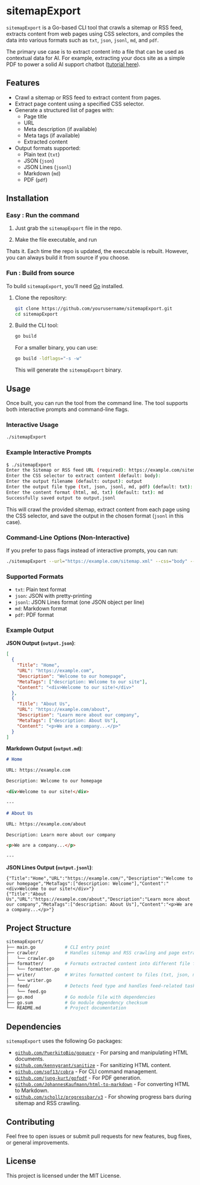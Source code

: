 # sitemapExport

`sitemapExport` is a Go-based CLI tool that crawls a sitemap or RSS feed, extracts content from web pages using CSS selectors, and compiles the data into various formats such as `txt`, `json`, `jsonl`, `md`, and `pdf`.

The primary use case is to extract content into a file that can be used as contextual data for AI. For example, extracting your docs site as a simple PDF to power a solid AI support chatbot ([tutorial here](https://community.appsmith.com/tutorial/4-easy-steps-build-ai-powered-support-bot-knows-your-docs)).

## Features

- Crawl a sitemap or RSS feed to extract content from pages.
- Extract page content using a specified CSS selector.
- Generate a structured list of pages with:
  - Page title
  - URL
  - Meta description (if available)
  - Meta tags (if available)
  - Extracted content
- Output formats supported:
  - Plain text (`txt`)
  - JSON (`json`)
  - JSON Lines (`jsonl`)
  - Markdown (`md`)
  - PDF (`pdf`)

## Installation

### Easy : Run the command
1. Just grab the `sitemapExport` file in the repo.

2. Make the file executable, and run

Thats it. Each time the repo is updated, the executable is rebuilt. However, you can always build it from source if you choose.

### Fun : Build from source
To build `sitemapExport`, you'll need [Go](https://golang.org/doc/install) installed.

1. Clone the repository:
   ```bash
   git clone https://github.com/yourusername/sitemapExport.git
   cd sitemapExport
   ```

2. Build the CLI tool:
   ```bash
   go build
   ```
   For a smaller binary, you can use:
   ```bash
   go build -ldflags="-s -w"
   ```

   This will generate the `sitemapExport` binary.

## Usage

Once built, you can run the tool from the command line. The tool supports both interactive prompts and command-line flags.

### Interactive Usage

```bash
./sitemapExport
```

### Example Interactive Prompts

```bash
$ ./sitemapExport
Enter the Sitemap or RSS feed URL (required): https://example.com/sitemap.xml
Enter the CSS selector to extract content (default: body):
Enter the output filename (default: output): output
Enter the output file type (txt, json, jsonl, md, pdf) (default: txt): jsonl
Enter the content format (html, md, txt) (default: txt): md
Successfully saved output to output.jsonl
```

This will crawl the provided sitemap, extract content from each page using the CSS selector, and save the output in the chosen format (`jsonl` in this case).

### Command-Line Options (Non-Interactive)
If you prefer to pass flags instead of interactive prompts, you can run:

```bash
./sitemapExport --url="https://example.com/sitemap.xml" --css="body" --filename="output" --type="txt" --format="txt"
```

### Supported Formats

- `txt`: Plain text format
- `json`: JSON with pretty-printing
- `jsonl`: JSON Lines format (one JSON object per line)
- `md`: Markdown format
- `pdf`: PDF format

### Example Output

**JSON Output (`output.json`)**:
```json
[
  {
    "Title": "Home",
    "URL": "https://example.com",
    "Description": "Welcome to our homepage",
    "MetaTags": ["description: Welcome to our site"],
    "Content": "<div>Welcome to our site!</div>"
  },
  {
    "Title": "About Us",
    "URL": "https://example.com/about",
    "Description": "Learn more about our company",
    "MetaTags": ["description: About Us"],
    "Content": "<p>We are a company...</p>"
  }
]
```

**Markdown Output (`output.md`)**:
```markdown
# Home

URL: https://example.com

Description: Welcome to our homepage

<div>Welcome to our site!</div>

---

# About Us

URL: https://example.com/about

Description: Learn more about our company

<p>We are a company...</p>

---
```

**JSON Lines Output (`output.jsonl`)**:
```jsonl
{"Title":"Home","URL":"https://example.com/","Description":"Welcome to our homepage","MetaTags":["description: Welcome"],"Content":"<div>Welcome to our site!</div>"}
{"Title":"About Us","URL":"https://example.com/about","Description":"Learn more about our company","MetaTags":["description: About Us"],"Content":"<p>We are a company...</p>"}
```

## Project Structure

```bash
sitemapExport/
├── main.go           # CLI entry point
├── crawler/          # Handles sitemap and RSS crawling and page extraction
│   └── crawler.go
├── formatter/        # Formats extracted content into different file formats
│   └── formatter.go
├── writer/           # Writes formatted content to files (txt, json, md, pdf)
│   └── writer.go
├── feed/             # Detects feed type and handles feed-related tasks
│   └── feed.go
├── go.mod            # Go module file with dependencies
├── go.sum            # Go module dependency checksum
└── README.md         # Project documentation
```

## Dependencies

`sitemapExport` uses the following Go packages:

- [`github.com/PuerkitoBio/goquery`](https://github.com/PuerkitoBio/goquery) - For parsing and manipulating HTML documents.
- [`github.com/kennygrant/sanitize`](https://github.com/kennygrant/sanitize) - For sanitizing HTML content.
- [`github.com/spf13/cobra`](https://github.com/spf13/cobra) - For CLI command management.
- [`github.com/jung-kurt/gofpdf`](https://github.com/jung-kurt/gofpdf) - For PDF generation.
- [`github.com/JohannesKaufmann/html-to-markdown`](https://github.com/JohannesKaufmann/html-to-markdown) - For converting HTML to Markdown.
- [`github.com/schollz/progressbar/v3`](https://github.com/schollz/progressbar) - For showing progress bars during sitemap and RSS crawling.

## Contributing

Feel free to open issues or submit pull requests for new features, bug fixes, or general improvements.

## License

This project is licensed under the MIT License.

